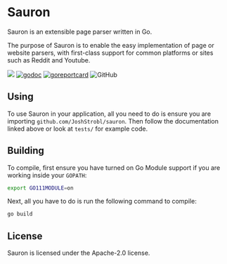 # Sauron

Sauron is an extensible page parser written in Go.

The purpose of Sauron is to enable the easy implementation of page or website parsers, with first-class support for common platforms or sites such as Reddit and Youtube.

[![](https://img.shields.io/badge/Donate-Flattr-red.svg?style=for-the-badge&link=https://flattr.com/@JoshStrobl&link=https://flattr.com/@JoshStrobl)](https://flattr.com/@JoshStrobl)
[![godoc](https://img.shields.io/badge/godoc-reference-blue.svg?style=for-the-badge)](https://godoc.org/github.com/JoshStrobl/sauron)
[![goreportcard](https://img.shields.io/badge/goreportcard-A+-green.svg?style=for-the-badge)](https://goreportcard.com/report/github.com/JoshStrobl/sauron)
![GitHub](https://img.shields.io/github/license/JoshStrobl/sauron.svg?style=for-the-badge)

## Using

To use Sauron in your application, all you need to do is ensure you are importing `github.com/JoshStrobl/sauron`. Then follow the documentation linked above or look at `tests/` for example code.

## Building

To compile, first ensure you have turned on Go Module support if you are working inside your `GOPATH`:

``` bash
export GO111MODULE=on
```

Next, all you have to do is run the following command to compile:

``` bash
go build
```

## License

Sauron is licensed under the Apache-2.0 license.